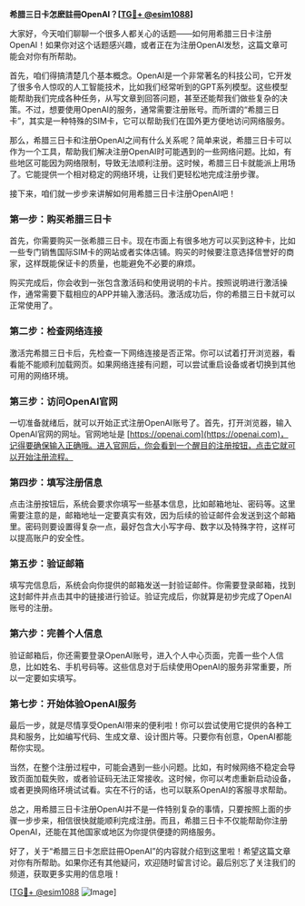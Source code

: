 **希腊三日卡怎麽註冊OpenAI？[[TG💪+ @esim1088](https://t.me/s/esim1088)]**

大家好，今天咱们聊聊一个很多人都关心的话题——如何用希腊三日卡注册OpenAI！如果你对这个话题感兴趣，或者正在为注册OpenAI发愁，这篇文章可能会对你有所帮助。

首先，咱们得搞清楚几个基本概念。OpenAI是一个非常著名的科技公司，它开发了很多令人惊叹的人工智能技术，比如我们经常听到的GPT系列模型。这些模型能帮助我们完成各种任务，从写文章到回答问题，甚至还能帮我们做些复杂的决策。不过，想要使用OpenAI的服务，通常需要注册账号。而所谓的“希腊三日卡”，其实是一种特殊的SIM卡，它可以帮助我们在国外更方便地访问网络服务。

那么，希腊三日卡和注册OpenAI之间有什么关系呢？简单来说，希腊三日卡可以作为一个工具，帮助我们解决注册OpenAI时可能遇到的一些网络问题。比如，有些地区可能因为网络限制，导致无法顺利注册。这时候，希腊三日卡就能派上用场了。它能提供一个相对稳定的网络环境，让我们更轻松地完成注册步骤。

接下来，咱们就一步步来讲解如何用希腊三日卡注册OpenAI吧！

### 第一步：购买希腊三日卡

首先，你需要购买一张希腊三日卡。现在市面上有很多地方可以买到这种卡，比如一些专门销售国际SIM卡的网站或者实体店铺。购买的时候要注意选择信誉好的商家，这样既能保证卡的质量，也能避免不必要的麻烦。

购买完成后，你会收到一张包含激活码和使用说明的卡片。按照说明进行激活操作，通常需要下载相应的APP并输入激活码。激活成功后，你的希腊三日卡就可以正常使用了。

### 第二步：检查网络连接

激活完希腊三日卡后，先检查一下网络连接是否正常。你可以试着打开浏览器，看看能不能顺利加载网页。如果网络连接有问题，可以尝试重启设备或者切换到其他可用的网络环境。

### 第三步：访问OpenAI官网

一切准备就绪后，就可以开始正式注册OpenAI账号了。首先，打开浏览器，输入OpenAI官网的网址。官网地址是 [https://openai.com](https://openai.com)，记得要确保输入正确哦。进入官网后，你会看到一个醒目的注册按钮，点击它就可以开始注册流程。

### 第四步：填写注册信息

点击注册按钮后，系统会要求你填写一些基本信息，比如邮箱地址、密码等。这里需要注意的是，邮箱地址一定要真实有效，因为后续的验证邮件会发送到这个邮箱里。密码则要设置得复杂一点，最好包含大小写字母、数字以及特殊字符，这样可以提高账户的安全性。

### 第五步：验证邮箱

填写完信息后，系统会向你提供的邮箱发送一封验证邮件。你需要登录邮箱，找到这封邮件并点击其中的链接进行验证。验证完成后，你就算是初步完成了OpenAI账号的注册。

### 第六步：完善个人信息

验证邮箱后，你还需要登录OpenAI账号，进入个人中心页面，完善一些个人信息，比如姓名、手机号码等。这些信息对于后续使用OpenAI的服务非常重要，所以一定要如实填写。

### 第七步：开始体验OpenAI服务

最后一步，就是尽情享受OpenAI带来的便利啦！你可以尝试使用它提供的各种工具和服务，比如编写代码、生成文章、设计图片等。只要你有创意，OpenAI都能帮你实现。

当然，在整个注册过程中，可能会遇到一些小问题。比如，有时候网络不稳定会导致页面加载失败，或者验证码无法正常接收。这时候，你可以考虑重新启动设备，或者更换网络环境试试看。实在不行的话，也可以联系OpenAI的客服寻求帮助。

总之，用希腊三日卡注册OpenAI并不是一件特别复杂的事情，只要按照上面的步骤一步步来，相信很快就能顺利完成注册。而且，希腊三日卡不仅能帮助你注册OpenAI，还能在其他国家或地区为你提供便捷的网络服务。

好了，关于“希腊三日卡怎麽註冊OpenAI”的内容就介绍到这里啦！希望这篇文章对你有所帮助。如果你还有其他疑问，欢迎随时留言讨论。最后别忘了关注我们的频道，获取更多实用的信息哦！

[[TG💪+ @esim1088](https://t.me/s/esim1088) ![Image](https://i.postimg.cc/4NQfJmqS/Snipaste-2025-05-13-00-14-12.png)]